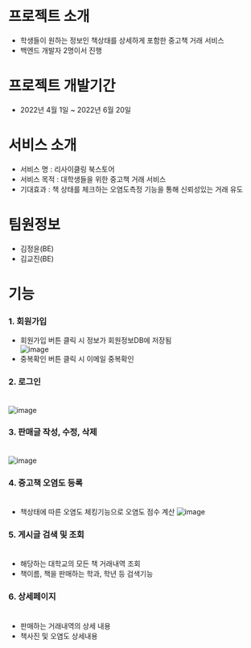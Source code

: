 # 프로젝트 소개 
+ 학생들이 원하는 정보인 책상태를 상세하게 포함한 중고책 거래 서비스
+ 백엔드 개발자 2명이서 진행


# 프로젝트 개발기간 
+ 2022년 4월 1일 ~ 2022년 6월 20일

# 서비스 소개 
+ 서비스 명 : 리사이클링 북스토어
+ 서비스 목적 : 대학생들을 위한 중고책 거래 서비스
+ 기대효과 : 책 상태를 체크하는 오염도측정 기능을 통해 신뢰성있는 거래 유도

# 팀원정보
+ 김정윤(BE)
+ 김교진(BE)

# 기능 
### 1. 회원가입
+ 회원가입 버튼 클릭 시 정보가 회원정보DB에 저장됨<br />
![image](https://github.com/kim-jung-yun/Recycling-Bookstore/assets/138330814/8efb7458-5d26-46c0-8086-747aa9c8b3d6)
+ 중복확인 버튼 클릭 시 이메일 중복확인<br />


### 2. 로그인<br /><br />
![image](https://github.com/kim-jung-yun/Recycling-Bookstore/assets/138330814/2aef2963-6cc7-4303-bfc3-0ab910641ae4)

### 3. 판매글 작성, 수정, 삭제<br /><br />
![image](https://github.com/kim-jung-yun/Recycling-Bookstore/assets/138330814/ffca0924-a381-432f-8048-2de95252f1a0)

### 4. 중고책 오염도 등록<br /><br />
+ 책상태에 따른 오염도 체킹기능으로 오염도 점수 계산
![image](https://github.com/kim-jung-yun/Recycling-Bookstore/assets/138330814/519a799f-f17a-42d6-bc1e-8a0a3e61f21f)

### 5. 게시글 검색 및 조회<br /><br />
+ 해당하는 대학교의 모든 책 거래내역 조회
+ 책이름, 책을 판매하는 학과, 학년 등 검색기능

### 6. 상세페이지<br /><br />
+ 판매하는 거래내역의 상세 내용
+ 책사진 및 오염도 상세내용
